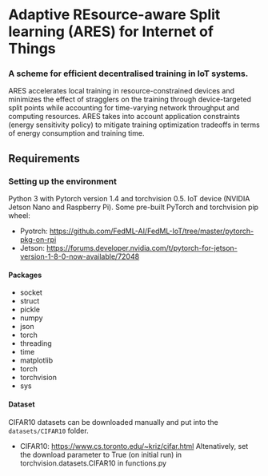 # Adaptive REsource-aware Split learning (ARES) for Internet of Things
### A scheme for efficient decentralised training in IoT systems. 
ARES accelerates local training in resource-constrained devices and minimizes the effect of stragglers on the training through device-targeted split points while accounting for time-varying network throughput and computing resources. ARES takes into account application constraints (energy sensitivity policy) to mitigate training optimization tradeoffs in terms of energy consumption and training time.

## Requirements

### Setting up the environment
Python 3 with Pytorch version 1.4 and torchvision 0.5. IoT device (NVIDIA Jetson Nano and Raspberry Pi). 
Some pre-built PyTorch and torchvision pip wheel:
- Pyotrch: https://github.com/FedML-AI/FedML-IoT/tree/master/pytorch-pkg-on-rpi
- Jetson: https://forums.developer.nvidia.com/t/pytorch-for-jetson-version-1-8-0-now-available/72048

#### Packages
* socket
* struct
* pickle
* numpy
* json
* torch
* threading
* time
* matplotlib
* torch
* torchvision
* sys

#### Dataset
CIFAR10 datasets can be downloaded manually and put into the `datasets/CIFAR10` folder. 
- CIFAR10: https://www.cs.toronto.edu/~kriz/cifar.html
Altenatively, set the download parameter to True (on initial run) in torchvision.datasets.CIFAR10 in functions.py